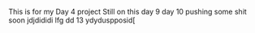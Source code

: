 This is for my Day 4 project
Still on this day 9
day 10 pushing some shit soon
jdjdididi
lfg dd 13
ydyduspposid[
